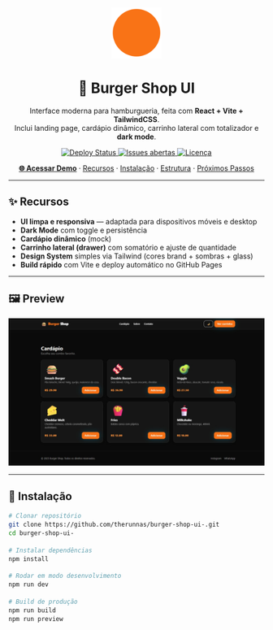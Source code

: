<p align="center">
  <img src="public/logo.svg" height="100" alt="Burger Shop UI" />
</p>

<h1 align="center">🍔 Burger Shop UI</h1>

<p align="center">
  Interface moderna para hamburgueria, feita com <strong>React + Vite + TailwindCSS</strong>.<br/>
  Inclui landing page, cardápio dinâmico, carrinho lateral com totalizador e <strong>dark mode</strong>.
</p>

<p align="center">
  <a href="https://therunnas.github.io/burger-shop-ui-/">
    <img src="https://img.shields.io/github/deployments/therunnas/burger-shop-ui-/github-pages?label=deploy&logo=github&color=brightgreen" alt="Deploy Status">
  </a>
  <a href="https://github.com/therunnas/burger-shop-ui-/issues">
    <img src="https://img.shields.io/github/issues/therunnas/burger-shop-ui-" alt="Issues abertas">
  </a>
  <a href="LICENSE">
    <img src="https://img.shields.io/github/license/therunnas/burger-shop-ui-" alt="Licença">
  </a>
</p>

<p align="center">
  <a href="https://therunnas.github.io/burger-shop-ui-/"><strong>🌐 Acessar Demo</strong></a> ·
  <a href="#-recursos">Recursos</a> ·
  <a href="#-instalação">Instalação</a> ·
  <a href="#-estrutura-do-projeto">Estrutura</a> ·
  <a href="#-próximos-passos">Próximos Passos</a>
</p>

---

## ✨ Recursos

- **UI limpa e responsiva** — adaptada para dispositivos móveis e desktop  
- **Dark Mode** com toggle e persistência  
- **Cardápio dinâmico** (mock)  
- **Carrinho lateral (drawer)** com somatório e ajuste de quantidade  
- **Design System** simples via Tailwind (cores brand + sombras + glass)  
- **Build rápido** com Vite e deploy automático no GitHub Pages  

---

## 🖼 Preview

<p align="center">
  <img src="public/preview-dark.png" alt="Prévia Dark Mode" width="800">
</p>

---

## 🚀 Instalação

```bash
# Clonar repositório
git clone https://github.com/therunnas/burger-shop-ui-.git
cd burger-shop-ui-

# Instalar dependências
npm install

# Rodar em modo desenvolvimento
npm run dev

# Build de produção
npm run build
npm run preview

